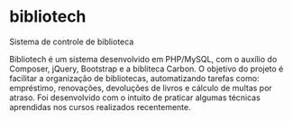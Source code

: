 # bibliotech
Sistema de controle de biblioteca

Bibliotech é um sistema desenvolvido em PHP/MySQL, com o auxílio do Composer, jQuery, Bootstrap e a bibliteca Carbon.
O objetivo do projeto é facilitar a organização de bibliotecas, automatizando tarefas como: empréstimo, renovações, devoluções de livros e cálculo de multas por atraso.
Foi desenvolvido com o intuito de praticar algumas técnicas aprendidas nos cursos realizados recentemente.
